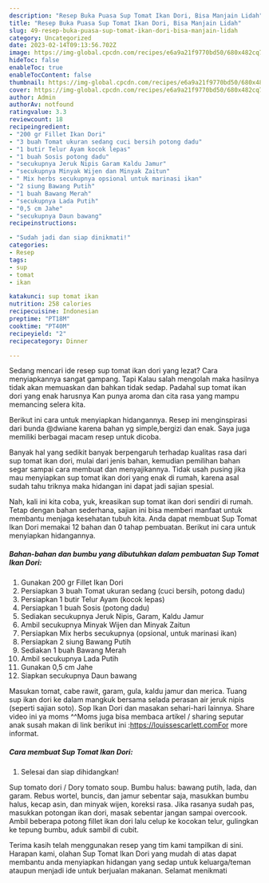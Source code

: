 ```yaml
---
description: "Resep Buka Puasa Sup Tomat Ikan Dori, Bisa Manjain Lidah"
title: "Resep Buka Puasa Sup Tomat Ikan Dori, Bisa Manjain Lidah"
slug: 49-resep-buka-puasa-sup-tomat-ikan-dori-bisa-manjain-lidah
category: Uncategorized
date: 2023-02-14T09:13:56.702Z
image: https://img-global.cpcdn.com/recipes/e6a9a21f9770bd50/680x482cq70/sup-tomat-ikan-dori-foto-resep-utama.jpg
hideToc: false
enableToc: true
enableTocContent: false
thumbnail: https://img-global.cpcdn.com/recipes/e6a9a21f9770bd50/680x482cq70/sup-tomat-ikan-dori-foto-resep-utama.jpg
cover: https://img-global.cpcdn.com/recipes/e6a9a21f9770bd50/680x482cq70/sup-tomat-ikan-dori-foto-resep-utama.jpg
author: Admin
authorAv: notfound
ratingvalue: 3.3
reviewcount: 18
recipeingredient:
- "200 gr Fillet Ikan Dori"
- "3 buah Tomat ukuran sedang cuci bersih potong dadu"
- "1 butir Telur Ayam kocok lepas"
- "1 buah Sosis potong dadu"
- "secukupnya Jeruk Nipis Garam Kaldu Jamur"
- "secukupnya Minyak Wijen dan Minyak Zaitun"
- " Mix herbs secukupnya opsional untuk marinasi ikan"
- "2 siung Bawang Putih"
- "1 buah Bawang Merah"
- "secukupnya Lada Putih"
- "0,5 cm Jahe"
- "secukupnya Daun bawang"
recipeinstructions:

- "Sudah jadi dan siap dinikmati!"
categories:
- Resep
tags:
- sup
- tomat
- ikan

katakunci: sup tomat ikan 
nutrition: 258 calories
recipecuisine: Indonesian
preptime: "PT18M"
cooktime: "PT40M"
recipeyield: "2"
recipecategory: Dinner

---
```



Sedang mencari ide resep sup tomat ikan dori yang lezat? Cara menyiapkannya sangat gampang. Tapi Kalau salah mengolah maka hasilnya tidak akan memuaskan dan bahkan tidak sedap. Padahal sup tomat ikan dori yang enak harusnya Kan punya aroma dan cita rasa yang mampu memancing selera kita.


Berikut ini cara untuk menyiapkan hidangannya. Resep ini menginspirasi dari bunda @dwiane karena bahan yg simple,bergizi dan enak. Saya juga memiliki berbagai macam resep untuk dicoba.

Banyak hal yang sedikit banyak berpengaruh terhadap kualitas rasa dari sup tomat ikan dori, mulai dari jenis bahan, kemudian pemilihan bahan segar sampai cara membuat dan menyajikannya. Tidak usah pusing jika mau menyiapkan sup tomat ikan dori yang enak di rumah, karena asal sudah tahu triknya maka hidangan ini dapat jadi sajian spesial.


Nah, kali ini kita coba, yuk, kreasikan sup tomat ikan dori sendiri di rumah. Tetap dengan bahan sederhana, sajian ini bisa memberi manfaat untuk membantu menjaga kesehatan tubuh kita. Anda dapat membuat Sup Tomat Ikan Dori memakai 12 bahan dan 0 tahap pembuatan. Berikut ini cara untuk menyiapkan hidangannya.

<!--inarticleads1-->

##### Bahan-bahan dan bumbu yang dibutuhkan dalam pembuatan Sup Tomat Ikan Dori:

1. Gunakan 200 gr Fillet Ikan Dori
1. Persiapkan 3 buah Tomat ukuran sedang (cuci bersih, potong dadu)
1. Persiapkan 1 butir Telur Ayam (kocok lepas)
1. Persiapkan 1 buah Sosis (potong dadu)
1. Sediakan secukupnya Jeruk Nipis, Garam, Kaldu Jamur
1. Ambil secukupnya Minyak Wijen dan Minyak Zaitun
1. Persiapkan  Mix herbs secukupnya (opsional, untuk marinasi ikan)
1. Persiapkan 2 siung Bawang Putih
1. Sediakan 1 buah Bawang Merah
1. Ambil secukupnya Lada Putih
1. Gunakan 0,5 cm Jahe
1. Siapkan secukupnya Daun bawang


Masukan tomat, cabe rawit, garam, gula, kaldu jamur dan merica. Tuang sup ikan dori ke dalam mangkuk bersama selada perasan air jeruk nipis (seperti sajian soto). Sop Ikan Dori dan masakan sehari-hari lainnya. Share video ini ya moms ^^Moms juga bisa membaca artikel / sharing seputar anak susah makan di link berikut ini :https://louissescarlett.comFor more informat. 

<!--inarticleads2-->

##### Cara membuat Sup Tomat Ikan Dori:


1. Selesai dan siap dihidangkan!

Sup tomato dori / Dory tomato soup. Bumbu halus: bawang putih, lada, dan garam. Rebus wortel, buncis, dan jamur sebentar saja, masukkan bumbu halus, kecap asin, dan minyak wijen, koreksi rasa. Jika rasanya sudah pas, masukkan potongan ikan dori, masak sebentar jangan sampai overcook. Ambil beberapa potong fillet ikan dori lalu celup ke kocokan telur, gulingkan ke tepung bumbu, aduk sambil di cubit. 

Terima kasih telah menggunakan resep yang tim kami tampilkan di sini. Harapan kami, olahan Sup Tomat Ikan Dori yang mudah di atas dapat membantu anda menyiapkan hidangan yang sedap untuk keluarga/teman ataupun menjadi ide untuk berjualan makanan. Selamat menikmati
